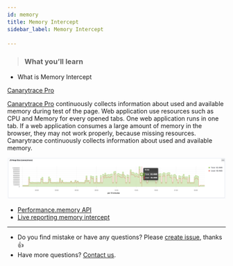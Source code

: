 ```yaml
---
id: memory
title: Memory Intercept
sidebar_label: Memory Intercept

---
```


> ### What you’ll learn
- What is Memory Intercept

<a href="/docs/why/edition#canarytrace-pro"><span class="canaryBadge">Canarytrace Pro</span></a>

[Canarytrace Pro](/docs/why/edition#canarytrace-pro) continuously collects information about used and available memory during test of the page.
Web application use resources such as CPU and Memory for every opened tabs. One web application runs in one tab. If a web application consumes a large amount of memory in the browser, they may not work properly, because missing resources. Canarytrace continuously collects information about used and available memory.

![Canarytrace dashboards](../../static/docs-img/memory-intercept.png)

- [Performance.memory API](https://developer.mozilla.org/en-US/docs/Web/API/Performance/memory)
- [Live reporting memory intercept](/docs/features/live-reporting/#cmemory-)
---

- Do you find mistake or have any questions? Please [create issue](https://github.com/canarytrace/documentation/issues/new/choose), thanks 👍
- Have more questions? [Contact us](/docs/support/contactus).